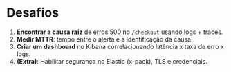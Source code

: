 # Desafios

1. **Encontrar a causa raiz** de erros 500 no `/checkout` usando logs + traces.
2. **Medir MTTR**: tempo entre o alerta e a identificação da causa.
3. **Criar um dashboard** no Kibana correlacionando latência x taxa de erro x logs.
4. **(Extra)**: Habilitar segurança no Elastic (x-pack), TLS e credenciais.
